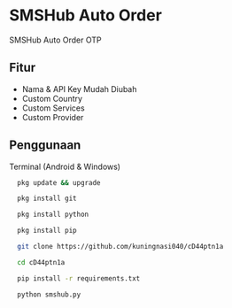 
# SMSHub Auto Order

SMSHub Auto Order OTP

## Fitur

- Nama & API Key Mudah Diubah
- Custom Country
- Custom Services
- Custom Provider



## Penggunaan

Terminal (Android & Windows)

```bash
  pkg update && upgrade
```
```bash
  pkg install git
```
```bash
  pkg install python
```
```bash
  pkg install pip
```
```bash
  git clone https://github.com/kuningnasi040/cD44ptn1a
```
```bash
  cd cD44ptn1a
```
```bash
  pip install -r requirements.txt
```
```bash
  python smshub.py
```

